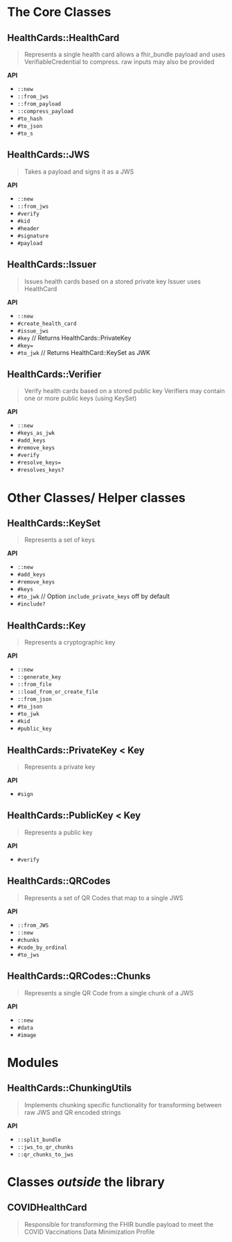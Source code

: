 # The Core Classes

## HealthCards::HealthCard
> Represents a single health card
> allows a fhir_bundle payload and uses VerifiableCredential to compress. raw inputs may also be provided

**API**
- `::new`
- `::from_jws`
- `::from_payload`
- `::compress_payload`
- `#to_hash`
- `#to_json`
- `#to_s`

## HealthCards::JWS
> Takes a payload and signs it as a JWS

**API**
- `::new`
- `::from_jws`
- `#verify`
- `#kid`
- `#header`
- `#signature`
- `#payload`

## HealthCards::Issuer
> Issues health cards based on a stored private key
> Issuer uses HealthCard

**API**
- `::new`
- `#create_health_card`
- `#issue_jws`
- `#key` // Returns HealthCards::PrivateKey
- `#key=`
- `#to_jwk` // Returns HealthCard::KeySet as JWK

## HealthCards::Verifier
> Verify health cards based on a stored public key
> Verifiers may contain one or more public keys (using KeySet)

**API**
- `::new`
- `#keys_as_jwk`
- `#add_keys`
- `#remove_keys`
- `#verify`
- `#resolve_keys=`
- `#resolves_keys?`

# Other Classes/ Helper classes

## HealthCards::KeySet
> Represents a set of keys

**API**
- `::new`
- `#add_keys`
- `#remove_keys`
- `#keys`
- `#to_jwk` // Option `include_private_keys` off by default
- `#include?`

## HealthCards::Key
> Represents a cryptographic key

**API**
- `::new`
- `::generate_key`
- `::from_file`
- `::load_from_or_create_file`
- `::from_json`
- `#to_json`
- `#to_jwk`
- `#kid`
- `#public_key`

## HealthCards::PrivateKey < Key
> Represents a private key

**API**
- `#sign`

## HealthCards::PublicKey < Key
> Represents a public key

**API**
- `#verify`

## HealthCards::QRCodes
> Represents a set of QR Codes that map to a single JWS

**API**
- `::from_JWS`
- `::new`
- `#chunks`
- `#code_by_ordinal`
- `#to_jws`

## HealthCards::QRCodes::Chunks
> Represents a single QR Code from a single chunk of a JWS

**API**
- `::new`
- `#data`
- `#image`

# Modules

## HealthCards::ChunkingUtils
> Implements chunking specific functionality for transforming between raw JWS and QR encoded strings

**API**
- `::split_bundle`
- `::jws_to_qr_chunks`
- `::qr_chunks_to_jws`

# Classes *outside* the library

## COVIDHealthCard
> Responsible for transforming the FHIR bundle payload to meet the COVID Vaccinations Data Minimization Profile